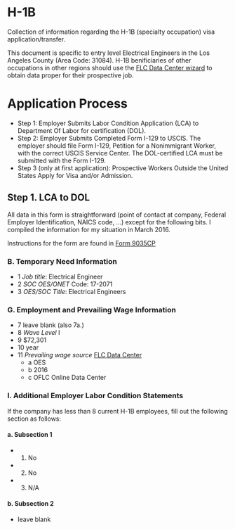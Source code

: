 # H-1B
Collection of information regarding the H-1B (specialty occupation) visa application/transfer.

This document is specific to entry level Electrical Engineers in the Los Angeles County (Area Code: 31084). H-1B benificiaries of other occupations in other regions should use the [FLC Data Center wizard](http://www.flcdatacenter.com/OESWizardStart.aspx) to obtain data proper for their prospective job.

# Application Process

- Step 1: Employer Submits Labor Condition Application (LCA) to Department Of Labor for certification (DOL).
- Step 2: Employer Submits Completed Form I-129 to USCIS.
The employer should file Form I-129, Petition for a Nonimmigrant Worker, with the correct USCIS Service Center. The DOL-certified LCA must be submitted with the Form I-129.
- Step 3 (only at first application): Prospective Workers Outside the United States Apply for Visa and/or Admission.

## Step 1. LCA to DOL
All data in this form is straightforward (point of contact at company, Federal Employer Identification, NAICS code, ...) except for the following bits. I compiled the information for my situation in March 2016.

Instructions for the form are found in [Form 9035CP](9035CP.pdf)

### B. Temporary Need Information

- 1 *Job title*: Electrical Engineer
- 2 *SOC OES/ONET* Code: 17-2071
- 3 *OES/SOC Title*: Electrical Engineers

### G. Employment and Prevailing Wage Information

- 7 leave blank (also 7a.)
- 8 *Wave Level* I
- 9 $72,301
- 10 year
- 11 *Prevailing wage source* [FLC Data Center](http://www.flcdatacenter.com/OesQuickResults.aspx?area=31084&code=17-2071&year=16&source=1)
  * a OES 
  * b 2016
  * c OFLC Online Data Center

### I. Additional Employer Labor Condition Statements
If the company has less than 8 current H-1B employees, fill out the following section as follows:
#### a. Subsection 1
- 1. No
- 2. No
- 3. N/A

#### b. Subsection 2
- leave blank

